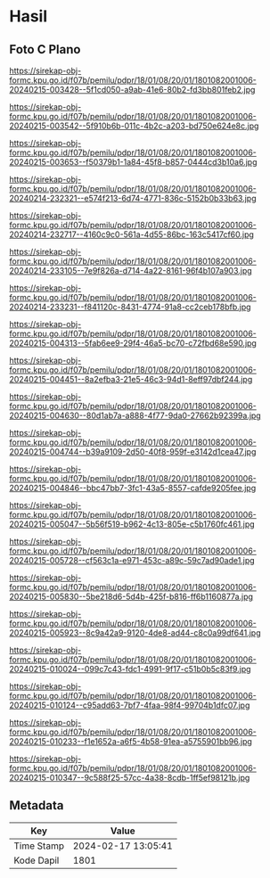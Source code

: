 # Hasil

## Foto C Plano

https://sirekap-obj-formc.kpu.go.id/f07b/pemilu/pdpr/18/01/08/20/01/1801082001006-20240215-003428--5f1cd050-a9ab-41e6-80b2-fd3bb801feb2.jpg

https://sirekap-obj-formc.kpu.go.id/f07b/pemilu/pdpr/18/01/08/20/01/1801082001006-20240215-003542--5f910b6b-011c-4b2c-a203-bd750e624e8c.jpg

https://sirekap-obj-formc.kpu.go.id/f07b/pemilu/pdpr/18/01/08/20/01/1801082001006-20240215-003653--f50379b1-1a84-45f8-b857-0444cd3b10a6.jpg

https://sirekap-obj-formc.kpu.go.id/f07b/pemilu/pdpr/18/01/08/20/01/1801082001006-20240214-232321--e574f213-6d74-4771-836c-5152b0b33b63.jpg

https://sirekap-obj-formc.kpu.go.id/f07b/pemilu/pdpr/18/01/08/20/01/1801082001006-20240214-232717--4160c9c0-561a-4d55-86bc-163c5417cf60.jpg

https://sirekap-obj-formc.kpu.go.id/f07b/pemilu/pdpr/18/01/08/20/01/1801082001006-20240214-233105--7e9f826a-d714-4a22-8161-96f4b107a903.jpg

https://sirekap-obj-formc.kpu.go.id/f07b/pemilu/pdpr/18/01/08/20/01/1801082001006-20240214-233231--f841120c-8431-4774-91a8-cc2ceb178bfb.jpg

https://sirekap-obj-formc.kpu.go.id/f07b/pemilu/pdpr/18/01/08/20/01/1801082001006-20240215-004313--5fab6ee9-29f4-46a5-bc70-c72fbd68e590.jpg

https://sirekap-obj-formc.kpu.go.id/f07b/pemilu/pdpr/18/01/08/20/01/1801082001006-20240215-004451--8a2efba3-21e5-46c3-94d1-8eff97dbf244.jpg

https://sirekap-obj-formc.kpu.go.id/f07b/pemilu/pdpr/18/01/08/20/01/1801082001006-20240215-004630--80d1ab7a-a888-4f77-9da0-27662b92399a.jpg

https://sirekap-obj-formc.kpu.go.id/f07b/pemilu/pdpr/18/01/08/20/01/1801082001006-20240215-004744--b39a9109-2d50-40f8-959f-e3142d1cea47.jpg

https://sirekap-obj-formc.kpu.go.id/f07b/pemilu/pdpr/18/01/08/20/01/1801082001006-20240215-004846--bbc47bb7-3fc1-43a5-8557-cafde9205fee.jpg

https://sirekap-obj-formc.kpu.go.id/f07b/pemilu/pdpr/18/01/08/20/01/1801082001006-20240215-005047--5b56f519-b962-4c13-805e-c5b1760fc461.jpg

https://sirekap-obj-formc.kpu.go.id/f07b/pemilu/pdpr/18/01/08/20/01/1801082001006-20240215-005728--cf563c1a-e971-453c-a89c-59c7ad90ade1.jpg

https://sirekap-obj-formc.kpu.go.id/f07b/pemilu/pdpr/18/01/08/20/01/1801082001006-20240215-005830--5be218d6-5d4b-425f-b816-ff6b1160877a.jpg

https://sirekap-obj-formc.kpu.go.id/f07b/pemilu/pdpr/18/01/08/20/01/1801082001006-20240215-005923--8c9a42a9-9120-4de8-ad44-c8c0a99df641.jpg

https://sirekap-obj-formc.kpu.go.id/f07b/pemilu/pdpr/18/01/08/20/01/1801082001006-20240215-010024--099c7c43-fdc1-4991-9f17-c51b0b5c83f9.jpg

https://sirekap-obj-formc.kpu.go.id/f07b/pemilu/pdpr/18/01/08/20/01/1801082001006-20240215-010124--c95add63-7bf7-4faa-98f4-99704b1dfc07.jpg

https://sirekap-obj-formc.kpu.go.id/f07b/pemilu/pdpr/18/01/08/20/01/1801082001006-20240215-010233--f1e1652a-a6f5-4b58-91ea-a5755901bb96.jpg

https://sirekap-obj-formc.kpu.go.id/f07b/pemilu/pdpr/18/01/08/20/01/1801082001006-20240215-010347--9c588f25-57cc-4a38-8cdb-1ff5ef98121b.jpg


## Metadata

| Key        | Value               |
| ---------- | ------------------- |
| Time Stamp | 2024-02-17 13:05:41 |
| Kode Dapil | 1801                |



